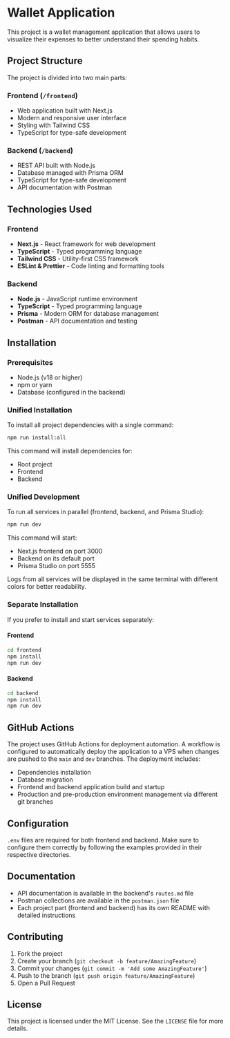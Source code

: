# Wallet Application

This project is a wallet management application that allows users to visualize their expenses to better understand their spending habits.

## Project Structure

The project is divided into two main parts:

### Frontend (`/frontend`)

- Web application built with Next.js
- Modern and responsive user interface
- Styling with Tailwind CSS
- TypeScript for type-safe development

### Backend (`/backend`)

- REST API built with Node.js
- Database managed with Prisma ORM
- TypeScript for type-safe development
- API documentation with Postman

## Technologies Used

### Frontend

- **Next.js** - React framework for web development
- **TypeScript** - Typed programming language
- **Tailwind CSS** - Utility-first CSS framework
- **ESLint & Prettier** - Code linting and formatting tools

### Backend

- **Node.js** - JavaScript runtime environment
- **TypeScript** - Typed programming language
- **Prisma** - Modern ORM for database management
- **Postman** - API documentation and testing

## Installation

### Prerequisites

- Node.js (v18 or higher)
- npm or yarn
- Database (configured in the backend)

### Unified Installation

To install all project dependencies with a single command:

```bash
npm run install:all
```

This command will install dependencies for:

- Root project
- Frontend
- Backend

### Unified Development

To run all services in parallel (frontend, backend, and Prisma Studio):

```bash
npm run dev
```

This command will start:

- Next.js frontend on port 3000
- Backend on its default port
- Prisma Studio on port 5555

Logs from all services will be displayed in the same terminal with different colors for better readability.

### Separate Installation

If you prefer to install and start services separately:

#### Frontend

```bash
cd frontend
npm install
npm run dev
```

#### Backend

```bash
cd backend
npm install
npm run dev
```

## GitHub Actions

The project uses GitHub Actions for deployment automation. A workflow is configured to automatically deploy the application to a VPS when changes are pushed to the `main` and `dev` branches. The deployment includes:

- Dependencies installation
- Database migration
- Frontend and backend application build and startup
- Production and pre-production environment management via different git branches

## Configuration

`.env` files are required for both frontend and backend. Make sure to configure them correctly by following the examples provided in their respective directories.

## Documentation

- API documentation is available in the backend's `routes.md` file
- Postman collections are available in the `postman.json` file
- Each project part (frontend and backend) has its own README with detailed instructions

## Contributing

1. Fork the project
2. Create your branch (`git checkout -b feature/AmazingFeature`)
3. Commit your changes (`git commit -m 'Add some AmazingFeature'`)
4. Push to the branch (`git push origin feature/AmazingFeature`)
5. Open a Pull Request

## License

This project is licensed under the MIT License. See the `LICENSE` file for more details.
